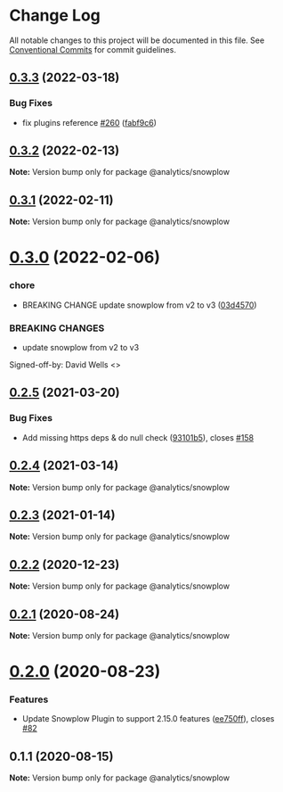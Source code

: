 # Change Log

All notable changes to this project will be documented in this file.
See [Conventional Commits](https://conventionalcommits.org) for commit guidelines.

## [0.3.3](https://github.com/DavidWells/analytics/compare/@analytics/snowplow@0.3.2...@analytics/snowplow@0.3.3) (2022-03-18)


### Bug Fixes

* fix plugins reference [#260](https://github.com/DavidWells/analytics/issues/260) ([fabf9c6](https://github.com/DavidWells/analytics/commit/fabf9c6058c883659f70da594767457bd51b0cd3))





## [0.3.2](https://github.com/DavidWells/analytics/compare/@analytics/snowplow@0.3.1...@analytics/snowplow@0.3.2) (2022-02-13)

**Note:** Version bump only for package @analytics/snowplow





## [0.3.1](https://github.com/DavidWells/analytics/compare/@analytics/snowplow@0.3.0...@analytics/snowplow@0.3.1) (2022-02-11)

**Note:** Version bump only for package @analytics/snowplow





# [0.3.0](https://github.com/DavidWells/analytics/compare/@analytics/snowplow@0.2.5...@analytics/snowplow@0.3.0) (2022-02-06)


### chore

* BREAKING CHANGE update snowplow from v2 to v3 ([03d4570](https://github.com/DavidWells/analytics/commit/03d4570cbcc49781f5a3f2e54f8a8fd84e7e0c0a))


### BREAKING CHANGES

* update snowplow from v2 to v3

Signed-off-by: David Wells <>





## [0.2.5](https://github.com/DavidWells/analytics/compare/@analytics/snowplow@0.2.4...@analytics/snowplow@0.2.5) (2021-03-20)


### Bug Fixes

* Add missing https deps & do null check ([93101b5](https://github.com/DavidWells/analytics/commit/93101b5)), closes [#158](https://github.com/DavidWells/analytics/issues/158)





## [0.2.4](https://github.com/DavidWells/analytics/compare/@analytics/snowplow@0.2.3...@analytics/snowplow@0.2.4) (2021-03-14)

**Note:** Version bump only for package @analytics/snowplow





## [0.2.3](https://github.com/DavidWells/analytics/compare/@analytics/snowplow@0.2.2...@analytics/snowplow@0.2.3) (2021-01-14)

**Note:** Version bump only for package @analytics/snowplow





## [0.2.2](https://github.com/DavidWells/analytics/compare/@analytics/snowplow@0.2.1...@analytics/snowplow@0.2.2) (2020-12-23)

**Note:** Version bump only for package @analytics/snowplow





## [0.2.1](https://github.com/DavidWells/analytics/compare/@analytics/snowplow@0.1.1...@analytics/snowplow@0.2.1) (2020-08-24)

**Note:** Version bump only for package @analytics/snowplow





# [0.2.0](https://github.com/DavidWells/analytics/compare/@analytics/snowplow@0.1.1...@analytics/snowplow@0.2.0) (2020-08-23)


### Features

* Update Snowplow Plugin to support 2.15.0 features ([ee750ff](https://github.com/DavidWells/analytics/commit/ee750ff)), closes [#82](https://github.com/DavidWells/analytics/issues/82)






## 0.1.1 (2020-08-15)

**Note:** Version bump only for package @analytics/snowplow
